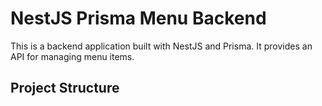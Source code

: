 # NestJS Prisma Menu Backend

This is a backend application built with NestJS and Prisma. It provides an API for managing menu items.

## Project Structure
